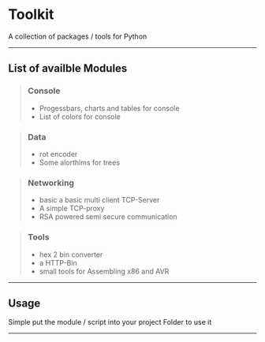 # Toolkit

A collection of packages / tools for Python

---

## List of availble Modules
 > ### Console
 > * Progessbars, charts and tables for console
 > * List of colors for console 
 
 > ### Data
 > * rot encoder
 > * Some alorthims for trees
 
 > ### Networking
 > * basic a basic multi client TCP-Server
 > * A simple TCP-proxy
 > * RSA powered semi secure communication
 
 > ### Tools
 > * hex 2 bin converter
 > * a HTTP-Bin
 > * small tools for Assembling x86 and AVR

---

## Usage
Simple put the module / script into your project Folder
to use it 

---
